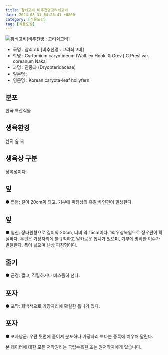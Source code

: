 ```yaml
---
title: 참쇠고비_비추천명고려쇠고비
date: 2024-08-31 04:26:41 +0800
category: [식물도감]
tag: [식물도감]
---
```




![참쇠고비[비추천명 : 고려쇠고비]](/fileUpload/plants/basic/Polypodiaceae/Cyrtomium/3411/1_th2.JPG)
- 국명 : 참쇠고비[비추천명 : 고려쇠고비]
- 학명 : Cyrtomium caryotideum (Wall. ex Hook. & Grev.) C.Presl var. coreanum Nakai
- 과명 : 관중과 (Dryopteridaceae)
- 일본명 : 
- 영문명 : Korean caryota-leaf hollyfern


## 분포
한국 특산식물
## 생육환경
산지 숲 속 
## 생육상 구분
상록성이다. 
## 잎
● 엽병: 길이 20cm쯤 되고, 기부에 피침상의 흑갈색 인편이 밀생한다. 
## 잎
● 엽신: 장타원형으로 길이약 20cm, 너비 약 15cm이다. 1회우상복엽으로 정우편이 확실하다. 우편은 가장자리에 불규칙하고 날카로운 톱니가 있으며, 기부에 명확한 이수가 발달한다. 폭이 넓으며 난상 피침형이다. 
## 줄기
● 근경: 짧고, 직립하거나 비스듬히 선다. 
## 포자
● 포막: 회백색으로 가장자리에 확실한 톱니가 있다. 
## 포자
● 포자낭군: 우편 뒷면에 흩어져 분포하나 가장자리 보다는 중륵에 치우쳐 달린다. 






본 데이터에 대한 모든 저작권리는 국립수목원 또는 원저작자에게 있습니다.
